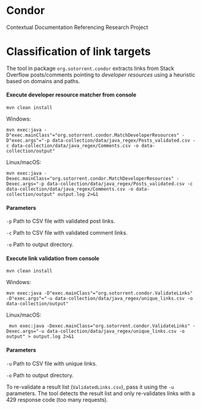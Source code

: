 # Condor
Contextual Documentation Referencing Research Project

# Classification of link targets
The tool in package `org.sotorrent.condor` extracts links
from Stack Overflow posts/comments pointing to *developer resources* 
using a heuristic based on domains and paths.

#### Execute developer resource matcher from console

    mvn clean install

Windows:

    mvn exec:java -D"exec.mainClass"="org.sotorrent.condor.MatchDeveloperResources" -D"exec.args"="-p data-collection/data/java_regex/Posts_validated.csv -c data-collection/data/java_regex/Comments.csv -o data-collection/output"

Linux/macOS:

    mvn exec:java -Dexec.mainClass="org.sotorrent.condor.MatchDeveloperResources" -Dexec.args="-p data-collection/data/java_regex/Posts_validated.csv -c data-collection/data/java_regex/Comments.csv -o data-collection/output" output.log 2>&1

#### Parameters

`-p` Path to CSV file with validated post links.

`-c` Path to CSV file with validated comment links.

`-o` Path to output directory.

#### Execute link validation from console

    mvn clean install

Windows:

    mvn exec:java -D"exec.mainClass"="org.sotorrent.condor.ValidateLinks" -D"exec.args"="-u data-collection/data/java_regex/unique_links.csv -o data-collection/output"

Linux/macOS:

     mvn exec:java -Dexec.mainClass="org.sotorrent.condor.ValidateLinks" -Dexec.args="-u data-collection/data/java_regex/unique_links.csv -o output" > output.log 2>&1

#### Parameters

`-u` Path to CSV file with unique links.

`-o` Path to output directory.

To re-validate a result list (`ValidatedLinks.csv`), pass it using the `-u` parameters. The tool detects the result
list and only re-validates links with a 429 response code (too many requests).